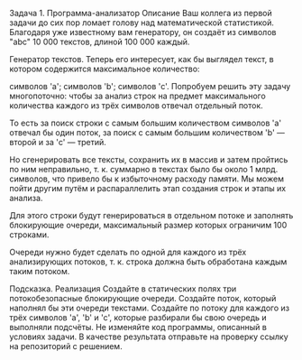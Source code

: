 Задача 1. Программа-анализатор
Описание
Ваш коллега из первой задачи до сих пор ломает голову над математической статистикой. Благодаря уже известному вам генератору, он создаёт из символов "abc" 10 000 текстов, длиной 100 000 каждый.

Генератор текстов.
Теперь его интересует, как бы выглядел текст, в котором содержится максимальное количество:

символов 'a';
символов 'b';
символов 'c'.
Попробуем решить эту задачу многопоточно: чтобы за анализ строк на предмет максимального количества каждого из трёх символов отвечал отдельный поток.

То есть за поиск строки с самым большим количеством символов 'a' отвечал бы один поток, за поиск с самым большим количеством 'b' — второй и за 'c' — третий.

Но сгенерировать все тексты, сохранить их в массив и затем пройтись по ним неправильно, т. к. суммарно в текстах было бы около 1 млрд. символов, что привело бы к избыточному расходу памяти. Мы можем пойти другим путём и распараллелить этап создания строк и этапы их анализа.

Для этого строки будут генерироваться в отдельном потоке и заполнять блокирующие очереди, максимальный размер которых ограничим 100 строками.

Очереди нужно будет сделать по одной для каждого из трёх анализирующих потоков, т. к. строка должна быть обработана каждым таким потоком.

Подсказка.
Реализация
Создайте в статических полях три потокобезопасные блокирующие очереди.
Создайте поток, который наполнял бы эти очереди текстами.
Создайте по потоку для каждого из трёх символов 'a', 'b' и 'c', которые разбирали бы свою очередь и выполняли подсчёты.
Не изменяйте код программы, описанный в условиях задачи. В качестве результата отправьте на проверку ссылку на репозиторий с решением.
